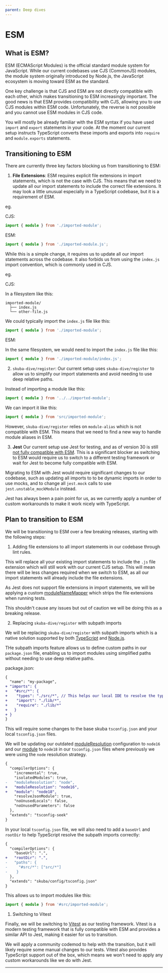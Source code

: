 ```yaml
---
parent: Deep dives
---
```


# ESM

## What is ESM?

ESM (ECMAScript Modules) is the official standard module system for JavaScript. While our current codebases use CJS (CommonJS) modules, the module system originally introduced by Node.js, the JavaScript ecosystem is moving toward ESM as the standard.

One key challenge is that CJS and ESM are not directly compatible with each other, which makes transitioning to ESM increasingly important. The good news is that ESM provides compatibility with CJS, allowing you to use CJS modules within ESM code. Unfortunately, the reverse is not possible and you cannot use ESM modules in CJS code.

You will mostly be already familiar with the ESM syntax if you have used `import` and `export` statements in your code. At the moment our current setup instructs TypeScript converts these imports and exports into `require` and `module.exports` statements.

## Transitioning to ESM

There are currently three key factors blocking us from transitioning to ESM:

1. **File Extensions**: ESM requires explicit file extensions in import statements, which is not the case with CJS. This means that we need to update all our import statements to include the correct file extensions. It may look a little unusual especially in a TypeScript codebase, but it is a requirement of ESM.

eg.

CJS:

```ts
import { module } from './imported-module';
```

ESM:

```ts
import { module } from './imported-module.js';
```

While this is a simple change, it requires us to update all our import statements across the codebase. It also forbids us from using the `index.js` import convention, which is commonly used in CJS.

eg.

CJS:

In a filesystem like this:

```
imported-module/
  ├── index.js
  └── other-file.js
```

We could typically import the `index.js` file like this:

```ts
import { module } from './imported-module';
```

ESM:

In the same filesystem, we would need to import the `index.js` file like this:

```ts
import { module } from './imported-module/index.js';
```

2. `skuba-dive/register`: Our current setup uses `skuba-dive/register` to allow us to simplify our import statements and avoid needing to use deep relative paths.

Instead of importing a module like this:

```ts
import { module } from '../../imported-module';
```

We can import it like this:

```ts
import { module } from 'src/imported-module';
```

However, `skuba-dive/register` relies on `module-alias` which is not compatible with ESM. This means that we need to find a new way to handle module aliases in ESM.

3. **Jest** Our current setup use Jest for testing, and as of version 30 is still [not fully compatible with ESM]. This is a significant blocker as switching to ESM would require us to switch to a different testing framework or wait for Jest to become fully compatible with ESM.

Migrating to ESM with Jest would require significant changes to our codebase, such as updating all imports to to be dynamic imports in order to use mocks, and to change all `jest.mock` calls to use `jest.unstable_mockModule` instead.

Jest has always been a pain point for us, as we currently apply a number of custom workarounds to make it work nicely with TypeScript.

## Plan to transition to ESM

We will be transitioning to ESM over a few breaking releases, starting with the following steps:

1. Adding file extensions to all import statements in our codebase through lint rules.

This will replace all your existing import statements to include the `.js` file extension which will still work with our current CJS setup. This will mean there will be less changes required when we switch to ESM, as all our import statements will already include the file extensions.

As Jest does not support file extensions in import statements, we will be applying a custom [moduleNameMapper] which strips the file extensions when running tests.

This shouldn't cause any issues but out of caution we will be doing this as a breaking release.

2. Replacing `skuba-dive/register` with subpath imports

We will be replacing `skuba-dive/register` with subpath imports which is a native solution supported by both [TypeScript] and [Node.js].

THe subpath imports feature allows us to define custom paths in our `package.json` file, enabling us to import modules using simplified paths without needing to use deep relative paths.

package.json:

```diff
{
  "name": "my-package",
+ "imports": {
+   "#src/*": {
+    "types": "./src/*", // This helps our local IDE to resolve the types
+    "import": "./lib/*",
+    "require": "./lib/*"
+   }
+ }
}
```

This will require some changes to the base skuba `tsconfig.json` and your local `tsconfig.json` files.

We will be updating our outdated [moduleResolution] configuration to `node16` and our [module] to `node18` in our `tsconfig.json` files where previously we were using the `node` resolution strategy.

```diff
{
  "compilerOptions": {
    "incremental": true,
    "isolatedModules": true,
-   "moduleResolution": "node",
+   "moduleResolution": "node16",
+   "module": "node18",
    "resolveJsonModule": true,
    "noUnusedLocals": false,
    "noUnusedParameters": false
  },
  "extends": "tsconfig-seek"
}
```

In your local `tsconfig.json` file, we will also need to add a `baseUrl` and `rootDir` to help TypeScript resolve the subpath imports correctly:

```diff
{
  "compilerOptions": {
    "baseUrl": ".",
+   "rootDir": ".",
-   "paths": {
-     "#src/*": ["src/*"]
-    }
  },
  "extends": "skuba/config/tsconfig.json"
}
```

This allows us to import modules like this:

```ts
import { module } from '#src/imported-module';
```

1. Switching to Vitest

Finally, we will be switching to [Vitest](https://vitest.dev/) as our testing framework. Vitest is a modern testing framework that is fully compatible with ESM and provides a similar API to Jest, making it easier for us to transition.

We will apply a community codemod to help with the transition, but it will likely require some manual changes to our tests. Vitest also provides TypeScript support out of the box, which means we won't need to apply any custom workarounds like we do with Jest.

---

[module]: https://www.typescriptlang.org/tsconfig#module
[moduleNameMapper]: https://jestjs.io/docs/configuration#modulenamemapper-objectstring-string--arraystring
[moduleresolution]: https://www.typescriptlang.org/tsconfig#moduleResolution
[node.js]: https://nodejs.org/api/packages.html#subpath-imports
[not fully compatible with ESM]: https://jestjs.io/docs/ecmascript-modules
[typescript]: https://www.typescriptlang.org/docs/handbook/modules/reference.html#packagejson-imports-and-self-name-imports
